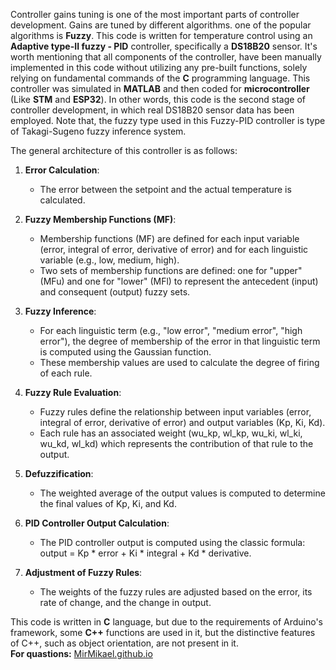 Controller gains tuning is one of the most important parts of controller development. Gains are tuned by different algorithms. one of the popular algorithms is <strong>Fuzzy</strong>.
This code is written for temperature control using an <strong>Adaptive type-II fuzzy - PID</strong> controller, specifically a <strong>DS18B20</strong> sensor. It's worth mentioning that all components of the controller, have been manually implemented in this code without utilizing any pre-built functions, solely relying on fundamental commands of the <strong>C</strong> programming language. This controller was simulated in <strong>MATLAB</strong> and then coded for <strong>microcontroller</strong> (Like <strong>STM</strong> and <strong>ESP32</strong>). In other words, this code is the second stage of controller development, in which real DS18B20 sensor data has been employed. Note that, the fuzzy type used in this Fuzzy-PID controller is type of Takagi-Sugeno fuzzy inference system.

The general architecture of this controller is as follows:<br>
1. **Error Calculation**:
   - The error between the setpoint and the actual temperature is calculated.

2. **Fuzzy Membership Functions (MF)**:
   - Membership functions (MF) are defined for each input variable (error, integral of error, derivative of error) and for each linguistic variable (e.g., low, medium, high).
   - Two sets of membership functions are defined: one for "upper" (MFu) and one for "lower" (MFl) to represent the antecedent (input) and consequent (output) fuzzy sets.

3. **Fuzzy Inference**:
   - For each linguistic term (e.g., "low error", "medium error", "high error"), the degree of membership of the error in that linguistic term is computed using the Gaussian function.
   - These membership values are used to calculate the degree of firing of each rule.

4. **Fuzzy Rule Evaluation**:
   - Fuzzy rules define the relationship between input variables (error, integral of error, derivative of error) and output variables (Kp, Ki, Kd).
   - Each rule has an associated weight (wu_kp, wl_kp, wu_ki, wl_ki, wu_kd, wl_kd) which represents the contribution of that rule to the output.

5. **Defuzzification**:
   - The weighted average of the output values is computed to determine the final values of Kp, Ki, and Kd.

6. **PID Controller Output Calculation**:
   - The PID controller output is computed using the classic formula: output = Kp * error + Ki * integral + Kd * derivative.

7. **Adjustment of Fuzzy Rules**:
   - The weights of the fuzzy rules are adjusted based on the error, its rate of change, and the change in output.<br>

This code is written in <strong>C</strong> language, but due to the requirements of Arduino's framework, some <strong>C++</strong> functions are used in it, but the distinctive features of C++, such as object orientation, are not present in it.<br>
<strong>For quastions:</strong> <a href="https://mirmikael.github.io/" target="_blank">MirMikael.github.io</a>
